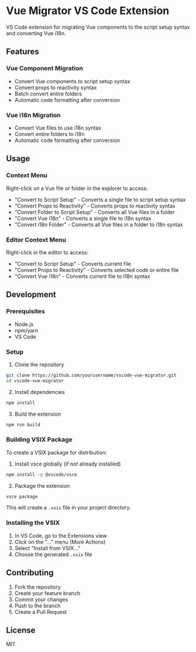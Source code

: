 # Vue Migrator VS Code Extension

VS Code extension for migrating Vue components to the script setup syntax and converting Vue i18n.

## Features

### Vue Component Migration
- Convert Vue components to script setup syntax
- Convert props to reactivity syntax
- Batch convert entire folders
- Automatic code formatting after conversion

### Vue i18n Migration
- Convert Vue files to use i18n syntax
- Convert entire folders to i18n
- Automatic code formatting after conversion

## Usage

### Context Menu
Right-click on a Vue file or folder in the explorer to access:
- "Convert to Script Setup" - Converts a single file to script setup syntax
- "Convert Props to Reactivity" - Converts props to reactivity syntax
- "Convert Folder to Script Setup" - Converts all Vue files in a folder
- "Convert Vue i18n" - Converts a single file to i18n syntax
- "Convert i18n Folder" - Converts all Vue files in a folder to i18n syntax

### Editor Context Menu
Right-click in the editor to access:
- "Convert to Script Setup" - Converts current file
- "Convert Props to Reactivity" - Converts selected code or entire file
- "Convert Vue i18n" - Converts current file to i18n syntax

## Development

### Prerequisites
- Node.js
- npm/yarn
- VS Code

### Setup
1. Clone the repository
```bash
git clone https://github.com/yourusername/vscode-vue-migrator.git
cd vscode-vue-migrator
```

2. Install dependencies
```bash
npm install
```

3. Build the extension
```bash
npm run build
```

### Building VSIX Package
To create a VSIX package for distribution:

1. Install vsce globally (if not already installed)
```bash
npm install -g @vscode/vsce
```

2. Package the extension
```bash
vsce package
```

This will create a `.vsix` file in your project directory.

### Installing the VSIX
1. In VS Code, go to the Extensions view
2. Click on the "..." menu (More Actions)
3. Select "Install from VSIX..."
4. Choose the generated `.vsix` file

## Contributing
1. Fork the repository
2. Create your feature branch
3. Commit your changes
4. Push to the branch
5. Create a Pull Request

## License
MIT 